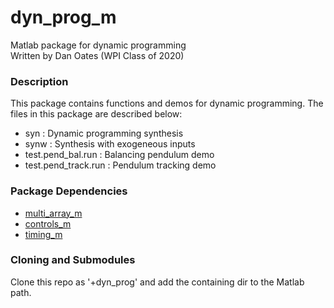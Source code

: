 # dyn_prog_m
Matlab package for dynamic programming  
Written by Dan Oates (WPI Class of 2020)

### Description
This package contains functions and demos for dynamic programming. The files
in this package are described below:

- syn : Dynamic programming synthesis
- synw : Synthesis with exogeneous inputs
- test.pend_bal.run : Balancing pendulum demo
- test.pend_track.run : Pendulum tracking demo

### Package Dependencies
- [multi_array_m](https://github.com/doates625/multi_array_m.git)
- [controls_m](https://github.com/doates625/controls_m.git)
- [timing_m](https://github.com/doates625/timing_m.git)

### Cloning and Submodules
Clone this repo as '+dyn_prog' and add the containing dir to the Matlab path.
